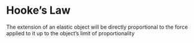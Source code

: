 # Hooke’s Law
The extension of an elastic object will be directly proportional to the force applied to it up to the object’s limit of proportionality